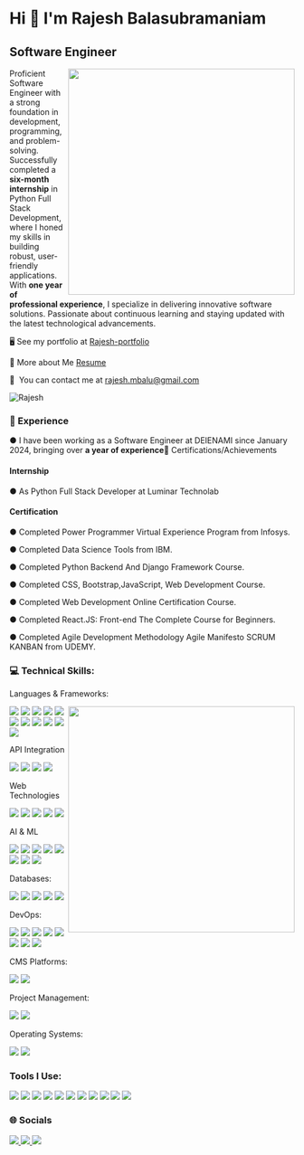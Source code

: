 Hi 👋 I'm Rajesh Balasubramaniam
=======================================

Software Engineer
-------------

<img src="https://camo.githubusercontent.com/2366b34bb903c09617990fb5fff4622f3e941349e846ddb7e73df872a9d21233/68747470733a2f2f63646e2e6472696262626c652e636f6d2f75736572732f3733303730332f73637265656e73686f74732f363538313234332f6176656e746f2e676966" width="400" align="right" />

Proficient Software Engineer with a strong foundation in development, programming, and problem-solving. Successfully completed a <b>six-month internship</b> in Python Full Stack Development, where I honed my skills in building robust, user-friendly applications. With <b>one year of professional experience</b>, I specialize in delivering innovative software solutions. Passionate about continuous learning and staying updated with the latest technological advancements.



🖥️  See my portfolio at [Rajesh-portfolio](https://react-portfolio-nu-opal.vercel.app/)

🧾  More about Me [Resume](https://drive.google.com/file/d/1f3k1qx1jeb2xse-yWD-G73tXRHr4f8uO/view?usp=drivesdk)

📩  You can contact me at [rajesh.mbalu@gmail.com](mailto:rajesh.mbalu@gmail.com)

<p align="left"> <img src="https://komarev.com/ghpvc/?username=rb4807&label=Profile%20views&color=0e75b6&style=flat" alt="Rajesh" /> </p>



<h3 align="left">💼 Experience</h3>
● I have been working as a Software Engineer at DEIENAMI since January 2024, bringing over <b>a year of experience</b in software development.


<h3 align="left">🥉 Certifications/Achievements</h3>

<h4 align="left">Internship</h4>

● As Python Full Stack Developer at Luminar Technolab

<h4 align="left">Certification</h4>

●	Completed Power Programmer Virtual Experience Program from Infosys.

●	Completed Data Science Tools from IBM.

●	Completed Python Backend And Django Framework Course.

●	Completed CSS, Bootstrap,JavaScript, Web Development Course.

● Completed Web Development Online Certification Course.

●	Completed React.JS: Front-end The Complete Course for Beginners.

● Completed Agile Development Methodology Agile Manifesto SCRUM KANBAN from UDEMY.

<h3 align="left">💻 Technical Skills:</h3>

Languages & Frameworks:

<p>
  <img align="right" width="400" src="https://webcodes.net/wp-content/uploads/2020/11/python-2.gif">
  <img src="https://img.shields.io/badge/Python-3776AB?style=for-the-badge&logo=python&logoColor=white" />
  <img src="https://img.shields.io/badge/javascript-%23323330.svg?style=for-the-badge&logo=javascript&logoColor=%23F7DF1E" />
  <img src="https://img.shields.io/badge/go-%2300ADD8.svg?style=for-the-badge&logo=go&logoColor=white"/>
  <img src="https://img.shields.io/badge/java-%23ED8B00.svg?style=for-the-badge&logo=openjdk&logoColor=white"/>
  <img src="https://img.shields.io/badge/django-%23092E20.svg?style=for-the-badge&logo=django&logoColor=white" />
  <img src="https://img.shields.io/badge/-Gin-05122A?style=for-the-badge&logo=Gin"/>
  <img src="https://img.shields.io/badge/FastAPI-005571?style=for-the-badge&logo=fastapi"/>
  <img src="https://img.shields.io/badge/express.js-%23404d59.svg?style=for-the-badge&logo=express&logoColor=%2361DAFB"/>
  <img src="https://img.shields.io/badge/angular.js-%23E23237.svg?style=for-the-badge&logo=angularjs&logoColor=white"/>
  <img src="https://img.shields.io/badge/react-%2320232a.svg?style=for-the-badge&logo=react&logoColor=%2361DAFB" />
  <img src="https://img.shields.io/badge/node.js-6DA55F?style=for-the-badge&logo=node.js&logoColor=white" />
</p>

API Integration

<p>
  <img src="https://img.shields.io/badge/DJANGO-REST-ff1709?style=for-the-badge&logo=django&logoColor=white&color=ff1709&labelColor=gray"/>
  <img src="https://img.shields.io/badge/-Axios-05122A?style=for-the-badge&logo=Axios"/>
  <img src="https://img.shields.io/badge/JWT-black?style=for-the-badge&logo=JSON%20web%20tokens" />
  <img src="https://img.shields.io/badge/-Swagger-%23Clojure?style=for-the-badge&logo=swagger&logoColor=white"/>
</p>

Web Technologies

<p>
  <img src="https://img.shields.io/badge/HTML5-E34F26?style=for-the-badge&logo=html5&logoColor=white" />
  <img src="https://img.shields.io/badge/CSS3-1572B6?style=for-the-badge&logo=css3&logoColor=white" />
  <img src="https://img.shields.io/badge/Tailwind-1572B6?style=for-the-badge&logo=tailwind&logoColor=white" />
  <img src="https://img.shields.io/badge/bootstrap-%23563D7C.svg?style=for-the-badge&logo=bootstrap&logoColor=white" />
  <img src="https://img.shields.io/badge/jquery-%230769AD.svg?style=for-the-badge&logo=jquery&logoColor=white" />
</p>

AI & ML

<p>
  <img src="https://img.shields.io/badge/-TensorFlow-05122A.svg?style=for-the-badge&logo=TensorFlow&logoColor=white" />
  <img src="https://img.shields.io/badge/-xformers-05122A.svg?style=for-the-badge&logo=xformers&logoColor=white" />
  <img src="https://img.shields.io/badge/PyTorch-%23EE4C2C.svg?style=for-the-badge&logo=PyTorch&logoColor=white" />
  <img src="https://img.shields.io/badge/numpy-%23013243.svg?style=for-the-badge&logo=numpy&logoColor=white" />
  <img src="https://img.shields.io/badge/pandas-%23150458.svg?style=for-the-badge&logo=pandas&logoColor=white" />
  <img src="https://img.shields.io/badge/-stable%20diffusion-05122A.svg?style=for-the-badge&logo=stable-diffusion&logoColor=white" />
  <img src="https://img.shields.io/badge/-Ollama-05122A.svg?style=for-the-badge&logo=Ollama&logoColor=white" />
  <img src="https://img.shields.io/badge/-Hugging%20Face-05122A.svg?style=for-the-badge&logo=Hugging-Face&logoColor=white" />
</p>

Databases:

<p>
  <img src="https://img.shields.io/badge/mysql-4479A1.svg?style=for-the-badge&logo=mysql&logoColor=white"/>
  <img src="https://img.shields.io/badge/postgres-%23316192.svg?style=for-the-badge&logo=postgresql&logoColor=white"/>
  <img src="https://img.shields.io/badge/Amazon%20DynamoDB-4053D6?style=for-the-badge&logo=Amazon%20DynamoDB&logoColor=white"/>
  <img src="https://img.shields.io/badge/sqlite-%2307405e.svg?style=for-the-badge&logo=sqlite&logoColor=white"/>
  <img src="https://img.shields.io/badge/MongoDB-%234ea94b.svg?style=for-the-badge&logo=mongodb&logoColor=white"/>
</p>

DevOps:

<p>
  <img src="https://img.shields.io/badge/docker-%230db7ed.svg?style=for-the-badge&logo=docker&logoColor=white"/>
  <img src="https://img.shields.io/badge/AWS-%23FF9900.svg?style=for-the-badge&logo=amazon-aws&logoColor=white"/>
  <img src="https://img.shields.io/badge/apache-%23D42029.svg?style=for-the-badge&logo=apache&logoColor=white"/>
  <img src="https://img.shields.io/badge/nginx-%23009639.svg?style=for-the-badge&logo=nginx&logoColor=white"/>
  <img src="https://img.shields.io/badge/redux-%23593d88.svg?style=for-the-badge&logo=redux&logoColor=white"/>
  <img src="https://img.shields.io/badge/gunicorn-%298729.svg?style=for-the-badge&logo=gunicorn&logoColor=white"/>
  <img src="https://img.shields.io/badge/vercel-%23000000.svg?style=for-the-badge&logo=vercel&logoColor=white"/>
  <img src="https://img.shields.io/badge/github%20pages-121013?style=for-the-badge&logo=github&logoColor=white"/>
</p>

CMS Platforms:

<p>
  <img src="https://img.shields.io/badge/-Shopify-05122A?style=for-the-badge&logo=Shopify&color=353535"/>
  <img src="https://img.shields.io/badge/WordPress-%23117AC9.svg?style=for-the-badge&logo=WordPress&logoColor=white"/>
</p>

Project Management:

<p>
  <img src="https://img.shields.io/badge/jira-%230A0FFF.svg?style=for-the-badge&logo=jira&logoColor=white"/>
  <img src="https://img.shields.io/badge/-Microsoft%20Office-05122A?style=for-the-badge&logo=Microsoft-Office&color=353535"/>
</p>

Operating Systems:

<p>
  <img src="https://img.shields.io/badge/-Windows-05122A?style=for-the-badge&logo=Windows&color=353535"/>
  <img src="https://img.shields.io/badge/-Linux-05122A?style=for-the-badge&logo=Linux&color=353535"/>
</p>


  <h3 align="left">Tools I Use:</h3>
  <p>
  <img src="https://img.shields.io/badge/Visual_Studio_Code-0078D4?style=for-the-badge&logo=visual%20studio%20code&logoColor=white" />
  <img src="https://img.shields.io/badge/Visual_Studio-5C2D91?style=for-the-badge&logo=visual%20studio&logoColor=white" />
  <img src="https://img.shields.io/badge/sublime_text-%23575757.svg?&style=for-the-badge&logo=sublime-text&logoColor=important" />
  <img src="https://img.shields.io/badge/-JetBrains-05122A?style=for-the-badge&logo=JetBrains&color=353535" />
  <img src="https://img.shields.io/badge/-Xampp-05122A?style=for-the-badge&logo=Xampp&color=353535" /> 
  <img src="https://img.shields.io/badge/PostgreSQL-316192?style=for-the-badge&logo=postgresql&logoColor=white" /> 
  <img src="https://img.shields.io/badge/SQLite-07405E?style=for-the-badge&logo=sqlite&logoColor=white" />
  <img src="https://img.shields.io/badge/GIT-E44C30?style=for-the-badge&logo=git&logoColor=white"/>
  <img src="https://img.shields.io/badge/Postman-FF6C37?style=for-the-badge&logo=postman&logoColor=white"/>
  <img src="https://img.shields.io/badge/-Termius-05122A?style=for-the-badge&logo=Termius&color=353535"/>
  <img src="https://img.shields.io/badge/-PuTTY-05122A?style=for-the-badge&logo=PuTTY&color=353535"/>
</p>

  
### 🌐 Socials
 <p>
<a href="https://www.linkedin.com/in/rajesh-mbalu" target="blank">
  <img src="https://img.shields.io/badge/LinkedIn-%230077B5.svg?logo=linkedin&logoColor=white" /> 
<a/>
<a href="https://instagram.com/_._r__b_._" target="blank">
<img src="https://img.shields.io/badge/Instagram-%23E4405F.svg?logo=Instagram&logoColor=white"/>
 <a/>
 <a href="https://www.facebook.com/rajesh.balasubramanyam.3?mibextid=ZbWKwL" target="blank"> 
<img src="https://img.shields.io/badge/Facebook-%231877F2.svg?logo=Facebook&logoColor=white" />
  <a/>
   <p/>
